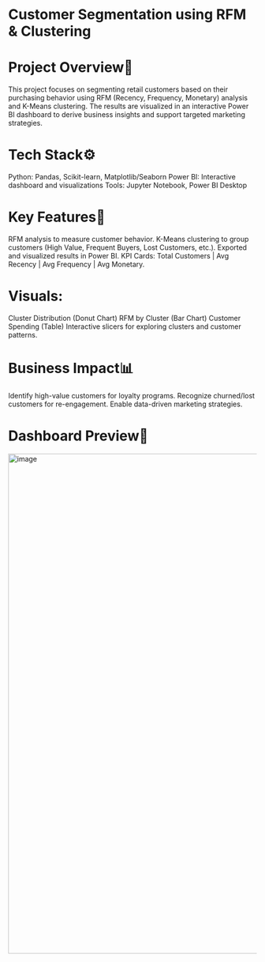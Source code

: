 # Customer Segmentation using RFM & Clustering
 # Project Overview📌
This project focuses on segmenting retail customers based on their purchasing behavior using RFM (Recency, Frequency, Monetary) analysis and K-Means clustering.
The results are visualized in an interactive Power BI dashboard to derive business insights and support targeted marketing strategies.

 # Tech Stack⚙️
Python: Pandas, Scikit-learn, Matplotlib/Seaborn
Power BI: Interactive dashboard and visualizations
Tools: Jupyter Notebook, Power BI Desktop

 # Key Features🔑
RFM analysis to measure customer behavior.
K-Means clustering to group customers (High Value, Frequent Buyers, Lost Customers, etc.).
Exported and visualized results in Power BI.
KPI Cards: Total Customers | Avg Recency | Avg Frequency | Avg Monetary.
# Visuals:
Cluster Distribution (Donut Chart)
RFM by Cluster (Bar Chart)
Customer Spending (Table)
Interactive slicers for exploring clusters and customer patterns.

 # Business Impact📊
Identify high-value customers for loyalty programs.
Recognize churned/lost customers for re-engagement.
Enable data-driven marketing strategies.

 # Dashboard Preview📸

<img width="1917" height="1012" alt="image" src="https://github.com/user-attachments/assets/066f9fa7-70e7-4059-a780-cf0d58eaea56" />


